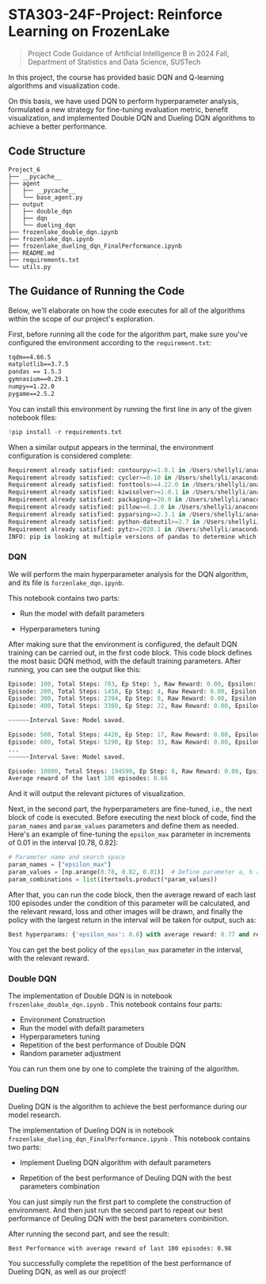 # STA303-24F-Project: Reinforce Learning on FrozenLake

> Project Code Guidance of Artificial Intelligence B in 2024 Fall, Department of Statistics and Data Science, SUSTech

In this project, the course has provided basic DQN and Q-learning algorithms and visualization code.

On this basis, we have used DQN to perform hyperparameter analysis, formulated a new strategy for fine-tuning evaluation metric, benefit visualization, and implemented Double DQN and Dueling DQN algorithms to achieve a better performance.

## Code Structure

```
Project_6
├── __pycache__
├── agent
│   ├── __pycache__
│   └── base_agent.py
├── output
│   ├── double_dqn
│   ├── dqn
│   └── dueling_dqn
├── frozenlake_double_dqn.ipynb
├── frozenlake_dqn.ipynb
├── frozenlake_dueling_dqn_FinalPerformance.ipynb
├── README.md
├── requirements.txt
└── utils.py

```



## The Guidance of Running the Code

Below, we'll elaborate on how the code executes for all of the algorithms within the scope of our project's exploration. 

First, before running all the code for the algorithm part, make sure you've configured the environment according to the `requirement.txt`:

```txt
tqdm==4.66.5
matplotlib==3.7.5
pandas == 1.5.3
gymnasium==0.29.1
numpy==1.22.0
pygame==2.5.2
```

You can install this environment by running the first line in any of the given notebook files:

```python
!pip install -r requirements.txt
```

When a similar output appears in the terminal, the environment configuration is considered complete:

```python
Requirement already satisfied: contourpy>=1.0.1 in /Users/shellyli/anaconda3/lib/python3.11/site-packages (from matplotlib==3.7.5->-r requirements.txt (line 2)) (1.2.0)
Requirement already satisfied: cycler>=0.10 in /Users/shellyli/anaconda3/lib/python3.11/site-packages (from matplotlib==3.7.5->-r requirements.txt (line 2)) (0.11.0)
Requirement already satisfied: fonttools>=4.22.0 in /Users/shellyli/anaconda3/lib/python3.11/site-packages (from matplotlib==3.7.5->-r requirements.txt (line 2)) (4.51.0)
Requirement already satisfied: kiwisolver>=1.0.1 in /Users/shellyli/anaconda3/lib/python3.11/site-packages (from matplotlib==3.7.5->-r requirements.txt (line 2)) (1.4.4)
Requirement already satisfied: packaging>=20.0 in /Users/shellyli/anaconda3/lib/python3.11/site-packages (from matplotlib==3.7.5->-r requirements.txt (line 2)) (24.1)
Requirement already satisfied: pillow>=6.2.0 in /Users/shellyli/anaconda3/lib/python3.11/site-packages (from matplotlib==3.7.5->-r requirements.txt (line 2)) (10.4.0)
Requirement already satisfied: pyparsing>=2.3.1 in /Users/shellyli/anaconda3/lib/python3.11/site-packages (from matplotlib==3.7.5->-r requirements.txt (line 2)) (3.1.2)
Requirement already satisfied: python-dateutil>=2.7 in /Users/shellyli/anaconda3/lib/python3.11/site-packages (from matplotlib==3.7.5->-r requirements.txt (line 2)) (2.9.0.post0)
Requirement already satisfied: pytz>=2020.1 in /Users/shellyli/anaconda3/lib/python3.11/site-packages (from pandas==1.5.3->-r requirements.txt (line 3)) (2024.1)
INFO: pip is looking at multiple versions of pandas to determine which version is compatible with other requirements. This could take a while.
```



### DQN

We will perform the main hyperparameter analysis for the DQN algorithm, and its file is `forzenlake_dqn.ipynb`.

This notebook contains two parts:

- Run the model with defailt parameters

- Hyperparameters tuning

After making sure that the environment is configured, the default DQN training can be carried out, in the first code block. This code block defines the most basic DQN method, with the default training parameters. After running, you can see the output like this:

```python
Episode: 100, Total Steps: 703, Ep Step: 5, Raw Reward: 0.00, Epsilon: 0.90
Episode: 200, Total Steps: 1458, Ep Step: 4, Raw Reward: 0.00, Epsilon: 0.82
Episode: 300, Total Steps: 2394, Ep Step: 8, Raw Reward: 0.00, Epsilon: 0.74
Episode: 400, Total Steps: 3360, Ep Step: 22, Raw Reward: 0.00, Epsilon: 0.67

~~~~~~Interval Save: Model saved.

Episode: 500, Total Steps: 4420, Ep Step: 17, Raw Reward: 0.00, Epsilon: 0.61
Episode: 600, Total Steps: 5290, Ep Step: 33, Raw Reward: 0.00, Epsilon: 0.55
...
~~~~~~Interval Save: Model saved.

Episode: 10000, Total Steps: 194590, Ep Step: 8, Raw Reward: 0.00, Epsilon: 0.01
Average reward of the last 100 episodes: 0.66
```

And it will output the relevant pictures of visualization.

Next, in the second part, the hyperparameters are fine-tuned, i.e., the next block of code is executed. Before executing the next block of code, find the `param_names` and `param_values` parameters and define them as needed. Here's an example of fine-tuning the `epsilon_max` parameter in increments of 0.01 in the interval [0.78, 0.82]:

``` python
# Parameter name and search space
param_names = ["epsilon_max"]
param_values = [np.arange(0.78, 0.82, 0.01)]  # Define parameter a, b and c: search from a to b, with a change of c each time
param_combinations = list(itertools.product(*param_values))
```

After that, you can run the code block, then the average reward of each last 100 episodes under the condition of this parameter will be calculated, and the relevant reward, loss and other images will be drawn, and finally the policy with the largest return in the interval will be taken for output, such as:

```python
Best hyperparams: {'epsilon_max': 0.8} with average reward: 0.77 and reward variance: 0.18
```

You can get the best policy of the `epsilon_max` parameter in the interval, with the relevant reward.



### Double DQN

The implementation of Double DQN is in notebook  `frozenlake_double_dqn.ipynb` . This notebook contains four parts:

- Environment Construction
- Run the model with defailt parameters
- Hyperparameters tuning
- Repetition of the best performance of Double DQN
- Random parameter adjustment

You can run them one by one to complete the training of the algorithm.



### Dueling DQN

Dueling DQN is the algorithm to achieve the best performance during our model research.

The implementation of Dueling DQN is in notebook  `frozenlake_dueling_dqn_FinalPerformance.ipynb` . This notebook contains two parts:

- Implement Dueling DQN algorithm with default parameters

- Repetition of the best performance of Deuling DQN with the best parameters combination

You can just simply run the first part to complete the construction of environment. And then just run the second part to repeat our best performance of Deuling DQN with the best parameters combinition.

After running the second part, and see the result:

```
Best Performance with average reward of last 100 episodes: 0.98
```

You successfully complete the repetition of the best performance of Dueling DQN, as well as our project!

